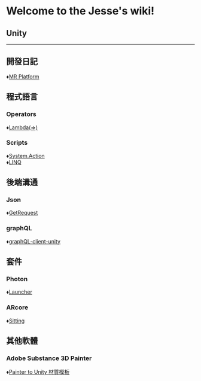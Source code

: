 # Welcome to the Jesse's wiki!  
## Unity  
  
***  
  
## 開發日記  
♦[MR Platform](/Wiki/開發日記/MRPlatform/)  
  
  
## 程式語言  
### Operators  
♦[Lambda(=>)](/Wiki/程式語言/Lambda)  
  
### Scripts 
♦[System.Action](/Wiki/Scripts/System.Action/)  
♦[LINQ](/Wiki/Scripts/LINQ/)
  
  
## 後端溝通  
### Json   
♦[GetRequest](/Wiki/後端溝通/Json/GetRequest/)  
### graphQL  
♦[graphQL-client-unity](/Wiki/後端溝通/graphQL/graphQL-client-unity/)  
  
  
## 套件  
### Photon  
♦[Launcher](/Wiki/套件/Photon/Launcher/)  
### ARcore  
♦[Sitting](/Wiki/套件/ARcore/Sitting/)  
  
  
  
## 其他軟體  
### Adobe Substance 3D Painter  
♦[Painter to Unity 材質模板](/Wiki/其他軟體/AdobeSubstance3DPainter/AdobeSubstance3DPainter.md/)  

